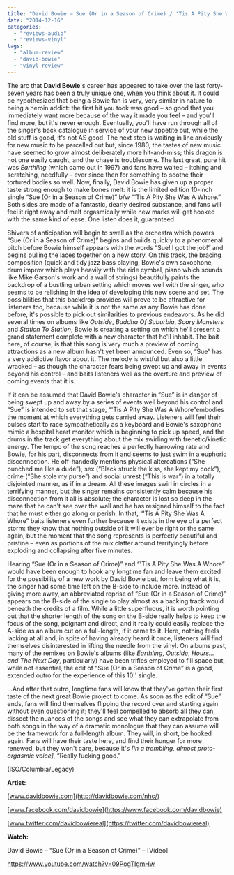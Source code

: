 ```yaml
---
title: "David Bowie – Sue (Or in a Season of Crime) / 'Tis A Pity She Was A Whore 10\" single"
date: "2014-12-16"
categories: 
  - "reviews-audio"
  - "reviews-vinyl"
tags: 
  - "album-review"
  - "david-bowie"
  - "vinyl-review"
---
```


The arc that **David Bowie**'s career has appeared to take over the last forty-seven years has been a truly unique one, when you think about it. It could be hypothesized that being a Bowie fan is very, very similar in nature to being a heroin addict: the first hit you took was good – so good that you immediately want more because of the way it made you feel – and you'll find more, but it's never enough. Eventually, you'll have run through all of the singer's back catalogue in service of your new appetite but, while the old stuff is good, it's not AS good. The next step is waiting in line anxiously for new music to be parcelled out but, since 1980, the tastes of new music have seemed to grow almost deliberately more hit-and-miss; this dragon is not one easily caught, and the chase is troublesome. The last great, pure hit was _Earthling_ (which came out in 1997) and fans have waited – itching and scratching, needfully – ever since then for something to soothe their tortured bodies so well. Now, finally, David Bowie has given up a proper taste strong enough to make bones melt: it is the limited edition 10-inch single “Sue (Or in a Season of Crime)” b/w “'Tis A Pity She Was A Whore.” Both sides are made of a fantastic, dearly desired substance, and fans will feel it right away and melt orgasmically while new marks will get hooked with the same kind of ease. One listen does it, guaranteed.

Shivers of anticipation will begin to swell as the orchestra which powers “Sue (Or in a Season of Crime)” begins and builds quickly to a phenomenal pitch before Bowie himself appears with the words “Sue! I got the job!” and begins pulling the laces together on a new story. On this track, the bracing composition (quick and tidy jazz bass playing, Bowie's own saxophone, drum improv which plays heavily with the ride cymbal, piano which sounds like Mike Garson's work and a wall of strings) beautifully paints the backdrop of a bustling urban setting which moves well with the singer, who seems to be relishing in the idea of developing this new scene and set. The possibilities that this backdrop provides will prove to be attractive for listeners too, because while it is not the same as any Bowie has done before, it's possible to pick out similarities to previous endeavors. As he did several times on albums like _Outside_, _Buddha Of Suburbia_, _Scary Monsters_ and _Station To Station_, Bowie is creating a setting on which he'll present a grand statement complete with a new character that he'll inhabit. The bait here, of course, is that this song is very much a preview of coming attractions as a new album hasn't yet been announced. Even so, “Sue” has a very addictive flavor about it. The melody is wistful but also a little wracked – as though the character fears being swept up and away in events beyond his control – and baits listeners well as the overture and preview of coming events that it is.

If it can be assumed that David Bowie's character in “Sue” is in danger of being swept up and away by a series of events well beyond his control and “Sue” is intended to set that stage, “'Tis A Pity She Was A Whore”embodies the moment at which everything gets carried away. Listeners will feel their pulses start to race sympathetically as a keyboard and Bowie's saxophone mimic a hospital heart monitor which is beginning to pick up speed, and the drums in the track get everything about the mix swirling with frenetic/kinetic energy. The tempo of the song reaches a perfectly harrowing rate and Bowie, for his part, disconnects from it and seems to just swim in a euphoric disconnection. He off-handedly mentions physical altercations (“She punched me like a dude”), sex (“Black struck the kiss, she kept my cock”), crime (“She stole my purse”) and social unrest (“This is war”) in a totally disjointed manner, as if in a dream. All these images swirl in circles in a terrifying manner, but the singer remains consistently calm because his disconnection from it all is absolute; the character is lost so deep in the maze that he can't see over the wall and he has resigned himself to the fact that he must either go along or perish. In that, “'Tis A Pity She Was A Whore” baits listeners even further because it exists in the eye of a perfect storm: they know that nothing outside of it will ever be right or the same again, but the moment that the song represents is perfectly beautiful and pristine – even as portions of the mix clatter around terrifyingly before exploding and collapsing after five minutes.

Hearing “Sue (Or in a Season of Crime)” and “'Tis A Pity She Was A Whore” would have been enough to hook any longtime fan and leave them excited for the possibility of a new work by David Bowie but, form being what it is, the singer had some time left on the B-side to include more. Instead of giving more away, an abbreviated reprise of “Sue (Or in a Season of Crime)” appears on the B-side of the single to play almost as a backing track would beneath the credits of a film. While a little superfluous, it is worth pointing out that the shorter length of the song on the B-side really helps to keep the focus of the song, poignant and direct, and it really could easily replace the A-side as an album cut on a full-length, if it came to it. Here, nothing feels lacking at all and, in spite of having already heard it once, listeners will find themselves disinterested in lifting the needle from the vinyl. On albums past, many of the remixes on Bowie's albums (like _Earthling_, _Outside_, _Hours... and The Next Day_, particularly) have been trifles employed to fill space but, while not essential, the edit of “Sue (Or in a Season of Crime” is a good, extended outro for the experience of this 10'' single.

...And after that outro, longtime fans will know that they've gotten their first taste of the next great Bowie project to come. As soon as the edit of “Sue” ends, fans will find themselves flipping the record over and starting again without even questioning it; they'll feel compelled to absorb all they can, dissect the nuances of the songs and see what they can extrapolate from both songs in the way of a dramatic monologue that they can assume will be the framework for a full-length album. They will, in short, be hooked again. Fans will have their taste here, and find their hunger for more renewed, but they won't care, because it's _\[in a trembling, almost proto-orgasmic voice\]_, “Really fucking good.”

(ISO/Columbia/Legacy)

**Artist:**

[www.davidbowie.com](http://davidbowie.com/nhc/)

[www.facebook.com/davidbowie](https://www.facebook.com/davidbowie)

[www.twitter.com/davidbowiereal](https://twitter.com/davidbowiereal)

**Watch:**

David Bowie – “Sue (Or in a Season of Crime)” – \[Video\]

https://www.youtube.com/watch?v=09PogTIgmHw

